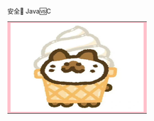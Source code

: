安全🔐      Java🆚C
<table>
<tr>
<td bgcolor=pink>
<img src="images/IMG_0610.jpeg" width = "300" height = "200" alt="图片名称" align=center />
</td>
</tr>
</table>
